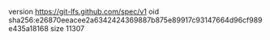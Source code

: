 version https://git-lfs.github.com/spec/v1
oid sha256:e26870eeacee2a6342424369887b875e89917c93147664d96cf989e435a18168
size 11307
